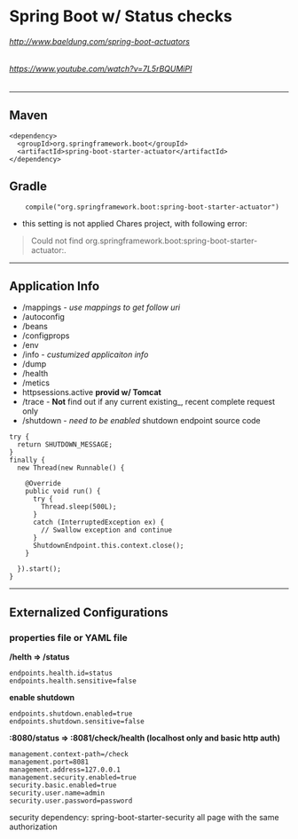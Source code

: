 # Spring Boot w/ Status checks
###### http://www.baeldung.com/spring-boot-actuators
###### https://www.youtube.com/watch?v=7L5rBQUMiPI
---
## Maven
```
<dependency>
  <groupId>org.springframework.boot</groupId>
  <artifactId>spring-boot-starter-actuator</artifactId>
</dependency>
```

## Gradle
```
    compile("org.springframework.boot:spring-boot-starter-actuator")
```


- this setting is not applied Chares project, with following error:
>Could not find org.springframework.boot:spring-boot-starter-actuator:.

---

## Application Info
  * /mappings - _use mappings to get follow uri_
  * /autoconfig
  * /beans
  * /configprops
  * /env
  * /info - _custumized applicaiton info_
  * /dump
  * /health
  * /metics
  * httpsessions.active **provid w/ Tomcat**
  * /trace - **Not** find out if any current existing_, recent complete request only
  * /shutdown - _need to be enabled_
shutdown endpoint source code
```
try {
  return SHUTDOWN_MESSAGE;
}
finally {
  new Thread(new Runnable() {

    @Override
    public void run() {
      try {
        Thread.sleep(500L);
      }
      catch (InterruptedException ex) {
        // Swallow exception and continue
      }
      ShutdownEndpoint.this.context.close();
    }

  }).start();
}
```


---

## Externalized Configurations
### properties file or YAML file
**/helth => /status**
```
endpoints.health.id=status
endpoints.health.sensitive=false
```

**enable shutdown**
```
endpoints.shutdown.enabled=true
endpoints.shutdown.sensitive=false
```

**:8080/status => :8081/check/health (localhost only and basic http auth)**
```
management.context-path=/check  
management.port=8081
management.address=127.0.0.1
management.security.enabled=true
security.basic.enabled=true
security.user.name=admin
security.user.password=password
```
security dependency: spring-boot-starter-security
all page with the same authorization
